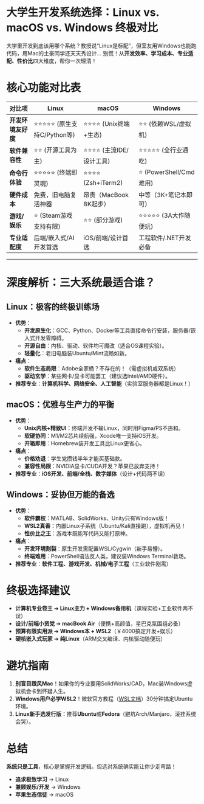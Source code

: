 # **大学生开发系统选择：Linux vs. macOS vs. Windows 终极对比**

大学里开发到底该用哪个系统？教授说“Linux是标配”，但室友用Windows也能跑代码，用Mac的土豪同学还天天秀设计… 别慌！从**开发效率、学习成本、专业适配、性价比**四大维度，帮你一次理清！

# **核心功能对比表**

| 对比项                   | Linux                           | macOS                       | Windows                   |
| ------------------------ | ------------------------------- | --------------------------- | ------------------------- |
| **开发环境友好度** | ⭐⭐⭐⭐⭐ (原生支持C/Python等) | ⭐⭐⭐⭐ (Unix终端+生态)    | ⭐⭐ (依赖WSL/虚拟机)     |
| **软件兼容性**     | ⭐⭐ (开源工具为主)             | ⭐⭐⭐⭐ (主流IDE/设计工具) | ⭐⭐⭐⭐⭐ (全行业通吃)   |
| **命令行体验**     | ⭐⭐⭐⭐⭐ (终端即灵魂)         | ⭐⭐⭐⭐ (Zsh+iTerm2)       | ⭐ (PowerShell/Cmd难用)   |
| **硬件成本**       | 免费，旧电脑复活神器            | 昂贵（MacBook 8K起步）      | 中等（3K+笔记本即可）     |
| **游戏/娱乐**      | ⭐ (Steam游戏支持有限)          | ⭐⭐ (部分游戏)             | ⭐⭐⭐⭐⭐ (3A大作随便玩) |
| **专业适配度**     | 后端/嵌入式/AI开发首选          | iOS/前端/设计首选           | 工程软件/.NET开发必备     |

---

# **深度解析：三大系统最适合谁？**

## **Linux：极客的终极训练场**

- **优势**：
  - **开发原生化**：GCC、Python、Docker等工具直接命令行安装，服务器/嵌入式开发零障碍。
  - **开源自由**：内核、驱动、软件均可魔改（适合OS课程实验）。
  - **轻量化**：老旧电脑装Ubuntu/Mint流畅如新。
- **痛点**：
  - **软件生态局限**：Adobe全家桶？不存在的！（需虚拟机或双系统）
  - **驱动玄学**：某些网卡/显卡可能罢工（建议选Intel/AMD硬件）。
- **推荐专业**：**计算机科学、网络安全、人工智能**（实验室服务器都是Linux！）

## **macOS：优雅与生产力的平衡**

- **优势**：
  - **Unix内核+精致UI**：终端开发不输Linux，同时用Figma/PS不违和。
  - **软硬协同**：M1/M2芯片续航强，Xcode唯一支持iOS开发。
  - **开箱即用**：Homebrew装开发工具比Linux更省心。
- **痛点**：
  - **价格劝退**：学生党攒钱半年才能买基础款。
  - **兼容性局限**：NVIDIA显卡/CUDA开发？苹果已放弃支持！
- **推荐专业**：**iOS开发、前端/全栈、数字媒体**（设计+代码两不误）

## **Windows：妥协但万能的备选**

- **优势**：
  - **软件霸权**：MATLAB、SolidWorks、Unity只有Windows版！
  - **WSL2真香**：内置Linux子系统（Ubuntu/Kali直接跑），虚拟机再见！
  - **性价比之王**：游戏本既能写代码又能打原神。
- **痛点**：
  - **开发环境割裂**：原生开发需配置WSL/Cygwin（新手易懵）。
  - **终端难用**：PowerShell语法反人类，建议装Windows Terminal救场。
- **推荐专业**：**软件工程、游戏开发、机械/电子工程**（工业软件刚需）

# **终极选择建议**

- **计算机专业卷王** ➔ **Linux主力 + Windows备用机**（课程实验+工业软件两不误）
- **设计/前端小资党** ➔ **macBook Air**（便携+高颜值，星巴克氛围组必备）
- **预算有限实用派** ➔ **Windows本 + WSL2**（￥4000搞定开发+娱乐）
- **硬核嵌入式玩家** ➔ **纯Linux**（ARM交叉编译、内核驱动随便玩）

# **避坑指南**

1. **别盲目跟风Mac**！如果你的专业要用SolidWorks/CAD，Mac装Windows虚拟机会卡到怀疑人生。
2. **Windows用户必学WSL2**！微软官方教程（[WSL文档](https://learn.microsoft.com/zh-cn/windows/wsl/)）30分钟搞定Ubuntu环境。
3. **Linux新手选发行版**：推荐**Ubuntu**或**Fedora**（避坑Arch/Manjaro，滚挂系统会哭）。

# **总结**

**系统只是工具**，核心是掌握开发逻辑。但选对系统确实能让你少走弯路！

- **追求极致学习** → Linux
- **兼顾娱乐/开发** → Windows
- **苹果生态信徒** → macOS
